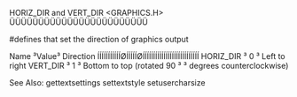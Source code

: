  HORIZ_DIR and VERT_DIR         <GRAPHICS.H>
ÜÜÜÜÜÜÜÜÜÜÜÜÜÜÜÜÜÜÜÜÜÜÜÜ

#defines that set the direction of graphics output

 Name      ³Value³ Direction
ÍÍÍÍÍÍÍÍÍÍÍØÍÍÍÍÍØÍÍÍÍÍÍÍÍÍÍÍÍÍÍÍÍÍÍÍÍÍÍÍÍÍÍÍ
 HORIZ_DIR ³  0  ³ Left to right
 VERT_DIR  ³  1  ³ Bottom to top (rotated 90
           ³     ³ degrees counterclockwise)

See Also:
 gettextsettings    settextstyle       setusercharsize
